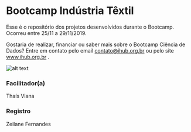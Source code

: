 # Bootcamp Indústria Têxtil

Esse é o repositório dos projetos desenvolvidos durante o Bootcamp. Ocorreu entre 25/11 a 29/11/2019.

Gostaria de realizar, financiar ou saber mais sobre o Bootcamp Ciência de Dados? Entre em contato pelo email contato@ihub.org.br ou pelo site www.ihub.org.br .

![alt text](https://github.com/instituto-hub/Bootcamp-Ciencia-de-Dados/blob/master/Turma%20%231/Imagens/bootcamp%20ciencia%20de%20dados-01.png)



### Facilitador(a)

Thaís Viana


### Registro

Zeilane Fernandes
